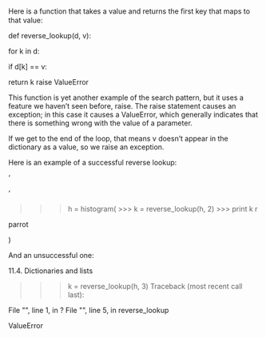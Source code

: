 Here is a function that takes a value and returns the ﬁrst key that maps to that value:

def reverse_lookup(d, v):

for k in d:

if d[k] == v:

return k raise ValueError

This function is yet another example of the search pattern, but it uses a feature we haven’t seen before, raise. The raise statement causes an exception; in this case it causes a ValueError, which generally indicates that there is something wrong with the value of a parameter.

If we get to the end of the loop, that means v doesn’t appear in the dictionary as a value, so we raise an exception.

Here is an example of a successful reverse lookup:

’

’

>>> h = histogram( >>> k = reverse_lookup(h, 2) >>> print k r

parrot

)

And an unsuccessful one:

11.4. Dictionaries and lists

>>> k = reverse_lookup(h, 3) Traceback (most recent call last):

File "<stdin>", line 1, in ? File "<stdin>", line 5, in reverse_lookup

ValueError